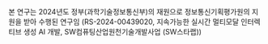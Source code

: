 본 연구는 2024년도 정부(과학기술정보통신부)의 재원으로 정보통신기획평가원의 지원을 받아 수행된 연구임
(RS-2024-00439020, 지속가능한 실시간 멀티모달 인터렉티브 생성 AI 개발, SW컴퓨팅산업원천기술개발사업 (SW스타랩))